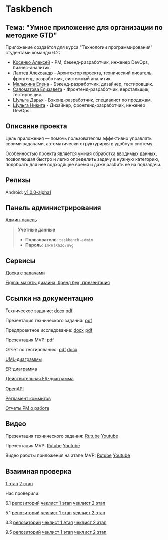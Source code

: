 # Taskbench

## Тема: "Умное приложение для организации по методике GTD"

Приложение создаётся для курса "Технологии программирования" студентами команды 6.2:
 - [Косенко Алексей](https://github.com/imbeer)           - PM, бэкенд-разработчик, инженер DevOps, бизнес-аналитик.
 - [Лаптев Александр](https://github.com/AlexanderLaptev) - Архитектор проекта, технический писатель, фронтенд-разработчик, системный аналитик.
 - [Малыхина Елена](https://github.com/Soopcha)           - Бэкенд-разработчик, дизайнер, тестировщик.
 - [Саломатова Елизавета](https://github.com/heathlisss)  - Фронтенд-разработчик, верстальщик, тестировщик.
 - [Шульга Дарья](https://github.com/DDSam13)             - Бэкенд-разработчик, специалист по продажам.
 - [Шульга Никита](https://github.com/DwightTopik)        - Дизайнер, фронтенд-разработчик, инженер DevOps.

## Описание проекта
Цель приложения — помочь пользователям эффективно управлять своими задачами, автоматически структурируя в удобную систему.

Особенностью проекта является умная обработка вводимых данных, позволяющая быстро и легко определить задачу в нужную категорию, подобрать для неё подходящее время и даже разбить её на подзадачи.

## Релизы
Android: [v1.0.0-alpha1](https://github.com/AlexanderLaptev/Taskbench/releases/tag/v1.0.0-alpha1)

## Панель администрирования

[Админ-панель](http://193.135.137.154:8000/admin/login/)  

> **Учётные данные**  
> - **Пользователь**: `taskbench-admin`  
> - **Пароль**: `1m<W(Xa2o7u%g`

## Сервисы

[Доска с задачами](https://github.com/users/AlexanderLaptev/projects/7/views/1?layout=board)

[Figma: макеты дизайна, бренд бук, презентация](https://www.figma.com/design/Wext8fQzsVZBAXFbF3HLTN/Workbench?node-id=20-2&t=1kTXWQMkqR80e3Zm-1)

## Ссылки на документацию

Техническое задание: [docx](https://github.com/AlexanderLaptev/Taskbench/blob/main/docs/%D0%A2%D0%B5%D1%85%D0%BD%D0%B8%D1%87%D0%B5%D1%81%D0%BA%D0%BE%D0%B5%20%D0%B7%D0%B0%D0%B4%D0%B0%D0%BD%D0%B8%D0%B5.docx) [pdf](https://github.com/AlexanderLaptev/Taskbench/blob/main/docs/%D0%A2%D0%B5%D1%85%D0%BD%D0%B8%D1%87%D0%B5%D1%81%D0%BA%D0%BE%D0%B5%20%D0%B7%D0%B0%D0%B4%D0%B0%D0%BD%D0%B8%D0%B5.pdf)

Презентация технического задания: [pdf](https://github.com/AlexanderLaptev/Taskbench/blob/main/docs/%D0%9F%D1%80%D0%B5%D0%B7%D0%B5%D0%BD%D1%82%D0%B0%D1%86%D0%B8%D1%8F%20%D1%82%D0%B5%D1%85%D0%BD%D0%B8%D1%87%D0%B5%D1%81%D0%BA%D0%BE%D0%B3%D0%BE%20%D0%B7%D0%B0%D0%B4%D0%B0%D0%BD%D0%B8%D1%8F.pdf)

Предпроектное исследование: [docx](https://github.com/AlexanderLaptev/Taskbench/blob/main/docs/%D0%9F%D1%80%D0%B5%D0%B4%D0%BF%D1%80%D0%BE%D0%B5%D0%BA%D1%82%D0%BD%D0%BE%D0%B5%20%D0%B8%D1%81%D1%81%D0%BB%D0%B5%D0%B4%D0%BE%D0%B2%D0%B0%D0%BD%D0%B8%D0%B5.docx) [pdf](https://github.com/AlexanderLaptev/Taskbench/blob/main/docs/%D0%9F%D1%80%D0%B5%D0%B4%D0%BF%D1%80%D0%BE%D0%B5%D0%BA%D1%82%D0%BD%D0%BE%D0%B5%20%D0%B8%D1%81%D1%81%D0%BB%D0%B5%D0%B4%D0%BE%D0%B2%D0%B0%D0%BD%D0%B8%D0%B5.pdf)

Презентация MVP: [pdf](https://github.com/AlexanderLaptev/Taskbench/blob/main/docs/%D0%9F%D1%80%D0%B5%D0%B7%D0%B5%D0%BD%D1%82%D0%B0%D1%86%D0%B8%D1%8F%20MVP.pdf)

Отчет по тестированию: [pdf](https://github.com/AlexanderLaptev/Taskbench/blob/main/docs/%D0%9E%D1%82%D1%87%D0%B5%D1%82_%D0%BE_%D1%82%D0%B5%D1%81%D1%82%D0%B8%D1%80%D0%BE%D0%B2%D0%B0%D0%BD%D0%B8%D0%B8.pdf) [docx](https://github.com/AlexanderLaptev/Taskbench/blob/main/docs/%D0%9E%D1%82%D1%87%D0%B5%D1%82_%D0%BE_%D1%82%D0%B5%D1%81%D1%82%D0%B8%D1%80%D0%BE%D0%B2%D0%B0%D0%BD%D0%B8%D0%B8.docx)

[UML-диаграммы](https://github.com/AlexanderLaptev/Taskbench/tree/main/docs/uml)

[ER-диаграмма](https://github.com/AlexanderLaptev/Taskbench/blob/main/docs/entity-relationship.png)

[Действительная ER-диаграмма](https://github.com/AlexanderLaptev/Taskbench/blob/main/docs/entity-relationship-real.png)

[OpenAPI](https://github.com/AlexanderLaptev/Taskbench/blob/main/docs/openapi.yaml)

[Регламент коммитов](https://github.com/AlexanderLaptev/Taskbench/blob/main/docs/%D0%A0%D0%B5%D0%B3%D0%BB%D0%B0%D0%BC%D0%B5%D0%BD%D1%82%20%D0%BA%D0%BE%D0%BC%D0%BC%D0%B8%D1%82%D0%BE%D0%B2.md)

[Отчеты PM о работе](https://github.com/AlexanderLaptev/Taskbench/tree/main/docs/weekly_reports)

## Видео
Презентация технического задания: [Rutube](https://rutube.ru/video/private/28b51d1e9849401dfcaa63298a0dcf9c/?r=wd&p=4zDlEhm9HK6rTGxWsY9P9A) [Youtube](https://youtu.be/Q_z2xZhO-a8)

Презентация MVP: [Rutube](https://rutube.ru/video/private/bb229f83e99452776d465823f25cbd5f/?p=Xq-SS4tYm4VydGFI8dXGRw) [Youtube](https://youtu.be/R6wsB2vhNCU)

Видео работы приложения на этапе MVP: [Rutube](https://rutube.ru/video/private/5e10277dfc473e89541de1fe479b875f/?p=mdr_jVzocJGpftARcr3sEQ) [Youtube](https://www.youtube.com/watch?v=IHyJNA_fSFE)

## Взаимная проверка
[1 этап](https://github.com/AlexanderLaptev/Taskbench/blob/main/docs/%D0%A7%D0%B5%D0%BA%D0%BB%D0%B8%D1%81%D1%82%201%20%D1%8D%D1%82%D0%B0%D0%BF.pdf)
[2 этап](https://github.com/AlexanderLaptev/Taskbench/blob/main/docs/%D0%A7%D0%B5%D0%BA%D0%BB%D0%B8%D1%81%D1%82%202%20%D1%8D%D1%82%D0%B0%D0%BF.pdf)

Нас проверили:

6.1 [репозиторий](https://gitlab.usr0.ru/tailoredtastes) [чеклист 1 этап](https://gitlab.usr0.ru/tailoredtastes/tailoredtastes-documentation/-/tree/master/%D0%9A%D1%80%D0%BE%D1%81%D1%81-%D0%BF%D1%80%D0%BE%D0%B2%D0%B5%D1%80%D0%BA%D0%B0?ref_type=heads) [чеклист 2 этап](https://gitlab.usr0.ru/tailoredtastes/tailoredtastes-documentation/-/blob/master/Кросс-проверка/Кросс-проверка%20ТП%206.1%202%20этап.pdf)

5.1 [репозиторий](https://github.com/capti/Cardly) [чеклист 1 этап](https://github.com/capti/Cardly/blob/main/Documentation/%D0%A4%D0%B8%D0%B4%D0%B1%D1%8D%D0%BA.pdf) [чеклист 2 этап](https://github.com/capti/Cardly/blob/main/Documentation/%D0%A2%D0%9F.%20%D0%A7%D0%B5%D0%BA%D0%BB%D0%B8%D1%81%D1%82%202%20%D1%8D%D1%82%D0%B0%D0%BF.pdf)

3.3 [репозиторий](https://github.com/qudest/voyago) [чеклист 1 этап](https://github.com/qudest/voyago/blob/main/Documentation/Check-list.pdf) [чеклист 2 этап](https://github.com/qudest/voyago/blob/main/Documentation/check-list-2.pdf)

9.5 [репозиторий](https://github.com/kotovro/TP-9-5) [чеклист 1 этап](https://github.com/kotovro/TP-9-5/blob/main/Documents/%D0%92%D0%93%D0%A3-%D0%A2%D0%9F.%20%D0%A7%D0%B5%D0%BA%D0%BB%D0%B8%D1%81%D1%82%201%20%D1%8D%D1%82%D0%B0%D0%BF%20-%20%D1%87%D0%B5%D0%BA%D0%BB%D0%B8%D1%81%D1%82.pdf) [чеклист 2 этап](https://github.com/kotovro/TP-9-5/blob/main/Documents/TP_checklist_second_att.pdf)
